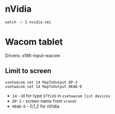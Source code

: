 nVidia
================================================================================

```sh
watch -n 1 nvidia-smi
```

Wacom tablet
================================================================================

Drivers: xf86-input-wacom

Limit to screen
---------------

	xsetwacom set 14 MapToOutput DP-3
	xsetwacom set 14 MapToOutput HEAD-0

- `14` - id for type `STYLUS` in `xsetwacom list devices`
- `DP-3` - screen name from `xrandr`
- `HEAD-0` - 0,1,2 for nVidia

